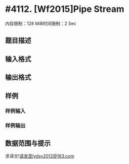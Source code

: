 # #4112. [Wf2015]Pipe Stream

内存限制：128 MiB时间限制：2 Sec

## 题目描述

## 输入格式

## 输出格式

## 样例

### 样例输入

### 样例输出

## 数据范围与提示

 求译文!请发至lydsy2012@163.com
